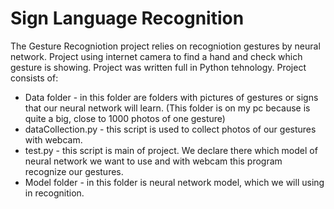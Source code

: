 # Sign Language Recognition

The Gesture Recogniotion project relies on recogniotion gestures by neural network. Project using internet camera to find a hand and check which gesture is showing. Project was written full in Python tehnology. Project consists of:

* Data folder - in this folder are folders with pictures of gestures or signs that our neural network will learn. (This folder is on my pc because is quite a big, close to 1000 photos of one gesture)
* dataCollection.py - this script is used to collect photos of our gestures with webcam.
* test.py - this script is main of project. We declare there which model of neural network we want to use and with webcam this program recognize our gestures.
* Model folder - in this folder is neural network model, which we will using in recognition.
